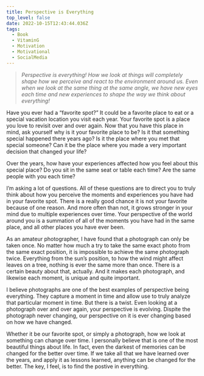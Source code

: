 ```yaml
---
title: Perspective is Everything
top_level: false
date: 2022-10-15T12:43:44.036Z
tags:
  - Book
  - VitaminG
  - Motivation
  - Motivational
  - SocialMedia
---
```

> *Perspective is everything! How we look at things will completely shape how we perceive and react to the environment around us. Even when we look at the same thing at the same angle, we have new eyes each time and new experiences to shape the way we think about everything!*

Have you ever had a “favorite spot?” It could be a favorite place to eat or a special vacation location you visit each year. Your favorite spot is a place you love to revisit over and over again. Now that you have this place in mind, ask yourself why is it your favorite place to be? Is it that something special happened there years ago? Is it the place where you met that special someone? Can it be the place where you made a very important decision that changed your life?

Over the years, how have your experiences affected how you feel about this special place? Do you sit in the same seat or table each time? Are the same people with you each time?

I’m asking a lot of questions. All of these questions are to direct you to truly think about how you perceive the moments and experiences you have had in your favorite spot. There is a really good chance it is not your favorite because of one reason. And more often than not, it grows stronger in your mind due to multiple experiences over time. Your perspective of the world around you is a summation of all of the moments you have had in the same place, and all other places you have ever been.

As an amateur photographer, I have found that a photograph can only be taken once. No matter how much a try to take the same exact photo from the same exact position, it is impossible to achieve the same photograph twice. Everything from the sun’s position, to how the wind might affect leaves on a tree, nothing is ever the same more than once. There is a certain beauty about that, actually. And it makes each photograph, and likewise each moment, is unique and quite important.

I believe photographs are one of the best examples of perspective being everything. They capture a moment in time and allow use to truly analyze that particular moment in time. But there is a twist. Even looking at a photograph over and over again, your perspective is evolving. Dispite the photograph never changing, our perspective on it is ever changing based on how we have changed.

Whether it be our favorite spot, or simply a photograph, how we look at something can change over time. I personally believe that is one of the most beautiful things about life. In fact, even the darkest of memories can be changed for the better over time. If we take all that we have learned over the years, and apply it as lessons learned, anything can be changed for the better. The key, I feel, is to find the postive in everything.